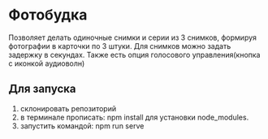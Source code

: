 # Фотобудка
Позволяет делать одиночные снимки и серии из 3 снимков, формируя фотографии в карточки по 3 штуки.
Для снимков можно задать задержку в секундах.
Также есть опция голосового управления(кнопка с иконкой аудиоволн)

## Для запуска
1. склонировать репозиторий
2. в терминале прописать: npm install для установки node_modules.
3. запустить командой: npm run serve




